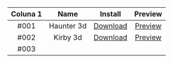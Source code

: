 | Coluna 1 | Name | Install | Preview |
| :---: | :---: | :---: | :---: |
| #001 | Haunter 3d | [Download](https://cdn.discordapp.com/attachments/1335670806369538130/1335670960673652826/Haunter_Totem_3d_spiritmcp.mcpack?ex=67ae3304&is=67ace184&hm=b498871027c017a8a9018df2eb750d8b12df92d96885f4093ed9fa84ab97ea6a&) | [Preview](https://drive.google.com/file/d/1bzfSGMDvbRXeOGQF8NrJdjY5qxCcQDnI/view?usp=sharing) |
| #002 | Kirby 3d | [Download](https://drive.google.com/file/d/1--ISg_MYVqZMdCdWf_vAU4Z4vuUM3J7H/view?usp=sharing) | [Preview](https://drive.google.com/file/d/19Kd4b5ODAnniiTxRT7mTr2d2UHGRPZKg/view?usp=sharing) |
| #003 |  |  |  |
